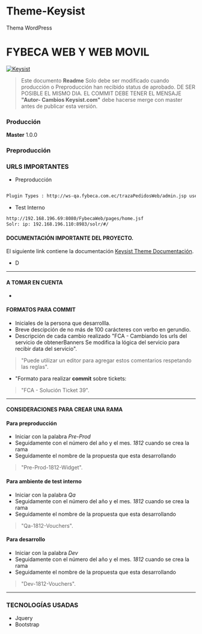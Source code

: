 # Theme-Keysist
Thema WordPress

# FYBECA WEB Y WEB MOVIL
[![Keysist](https://www.fybeca.com/FybecaWeb/resources/themes/default/images/logo_fybeca_com.png "Fybeca")](https://www.fybeca.com/FybecaWeb/resources/themes/default/images/logo_fybeca_com.png "Fybeca")
>Este documento **Readme** Solo debe ser modificado cuando producción o Preproducción han recibido status de aprobado. DE SER POSIBLE EL MISMO DIA. EL COMMIT DEBE TENER EL MENSAJE **"Autor- Cambios Keysist.com"** debe hacerse merge con master antes de publicar esta versión.
### Producción
**Master** 1.0.0

### Preproducción

### URLS IMPORTANTES
- Preproducción
```sh

Plugin Types : http://ws-qa.fybeca.com.ec/trazaPedidosWeb/admin.jsp username: MAYRA, pwd: MAYRA2017
```
- Test Interno
```sh
http://192.168.196.69:8080/FybecaWeb/pages/home.jsf
Solr: ip: 192.168.196.110:8983/solr/#/
```
#### DOCUMENTACIÓN IMPORTANTE DEL PROYECTO.
El siguiente link contiene la documentación [Keysist Theme Documentación](https://drive.google.com/open?id=1GxfI9gcAFqG-tc1JnewVYbOsfjc-Z5S3).
- D
------------

#### A TOMAR EN CUENTA
-
#### FORMATOS PARA COMMIT
- Iniciales de la persona que desarrollla.
- Breve descipción de no más de 100 carácteres con verbo en gerundio.
- Descripción de cada cambio realizado
		"FCA - Cambiando los urls del servicio de obtenerBanners
			Se modifica la lógica del servicio para recibir data del servicio".
			
> "Puede utilizar un editor para agregar estos comentarios respetando las reglas".
- "Formato para realizar **commit** sobre tickets:
>"FCA - Solución Ticket 39".

------------


#### CONSIDERACIONES PARA CREAR UNA RAMA
#### Para preproducción
- Iniciar con la palabra *Pre-Prod*
- Seguidamente con el número del año y el mes. *1812* cuando se crea la rama
- Seguidamente el nombre de la propuesta que esta desarrollando

> "Pre-Prod-1812-Widget".

#### Para ambiente de test interno
- Iniciar con la palabra *Qa*
- Seguidamente con el número del año y el mes. *1812* cuando se crea la rama
- Seguidamente el nombre de la propuesta que esta desarrollando

> "Qa-1812-Vouchers".

#### Para desarrollo
- Iniciar con la palabra *Dev*
- Seguidamente con el número del año y el mes. *1812* cuando se crea la rama
- Seguidamente el nombre de la propuesta que esta desarrollando

> "Dev-1812-Vouchers".

------------

### TECNOLOGÍAS USADAS
- Jquery
- Bootstrap

